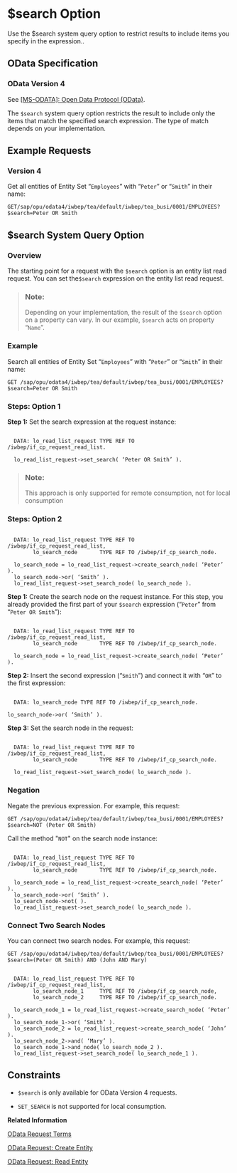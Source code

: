 <!-- loioa9459ec8a4674e1c9ef6c0370fc8de0d -->

# $search Option

Use the $search system query option to restrict results to include items you specify in the expression..



<a name="loioa9459ec8a4674e1c9ef6c0370fc8de0d__section_qcc_w4v_5tb"/>

## OData Specification



### OData Version 4

See [\[MS-ODATA\]: Open Data Protocol \(OData\)](https://docs.microsoft.com/en-us/openspecs/windows_protocols/ms-odata).

The `$search` system query option restricts the result to include only the items that match the specified search expression. The type of match depends on your implementation.



<a name="loioa9459ec8a4674e1c9ef6c0370fc8de0d__section_oty_fpv_5tb"/>

## Example Requests



### Version 4

Get all entities of Entity Set “`Employees`” with “`Peter`” or “`Smith`” in their name:

```
GET/sap/opu/odata4/iwbep/tea/default/iwbep/tea_busi/0001/EMPLOYEES?$search=Peter OR Smith
```



<a name="loioa9459ec8a4674e1c9ef6c0370fc8de0d__section_o5r_lpv_5tb"/>

## $search System Query Option



### Overview

The starting point for a request with the `$search` option is an entity list read request. You can set the`$search` expression on the entity list read request.

> ### Note:  
> Depending on your implementation, the result of the `$search` option on a property can vary. In our example, `$search` acts on property “`Name`”.



### Example

Search all entities of Entity Set “`Employees`” with “`Peter`” or “`Smith`” in their name:

```
GET /sap/opu/odata4/iwbep/tea/default/iwbep/tea_busi/0001/EMPLOYEES?$search=Peter OR Smith 
```



### Steps: Option 1

**Step 1:** Set the search expression at the request instance:

```

  DATA: lo_read_list_request TYPE REF TO /iwbep/if_cp_request_read_list.

  lo_read_list_request->set_search( ‘Peter OR Smith’ ).
```

> ### Note:  
> This approach is only supported for remote consumption, not for local consumption



### Steps: Option 2

```

  DATA: lo_read_list_request TYPE REF TO /iwbep/if_cp_request_read_list,
        lo_search_node       TYPE REF TO /iwbep/if_cp_search_node.

  lo_search_node = lo_read_list_request->create_search_node( ‘Peter’ ).
  lo_search_node->or( ‘Smith’ ).
  lo_read_list_request->set_search_node( lo_search_node ).
```

**Step 1:** Create the search node on the request instance. For this step, you already provided the first part of your `$search` expression \(“`Peter`” from “`Peter OR Smith`”\):

```

  DATA: lo_read_list_request TYPE REF TO /iwbep/if_cp_request_read_list,
        lo_search_node       TYPE REF TO /iwbep/if_cp_search_node.

  lo_search_node = lo_read_list_request->create_search_node( ‘Peter’ ).
```

**Step 2:** Insert the second expression \(“`Smith`”\) and connect it with “`OR`” to the first expression:

```

  DATA: lo_search_node TYPE REF TO /iwbep/if_cp_search_node.

lo_search_node->or( ‘Smith’ ).
```

**Step 3:** Set the search node in the request:

```

  DATA: lo_read_list_request TYPE REF TO /iwbep/if_cp_request_read_list,
        lo_search_node       TYPE REF TO /iwbep/if_cp_search_node.

  lo_read_list_request->set_search_node( lo_search_node ).
```



### Negation

Negate the previous expression. For example, this request:

```
GET /sap/opu/odata4/iwbep/tea/default/iwbep/tea_busi/0001/EMPLOYEES?$search=NOT (Peter OR Smith)
```

Call the method "`NOT`" on the search node instance:

```

  DATA: lo_read_list_request TYPE REF TO /iwbep/if_cp_request_read_list,
        lo_search_node       TYPE REF TO /iwbep/if_cp_search_node.

  lo_search_node = lo_read_list_request->create_search_node( ‘Peter’ ).
  lo_search_node->or( ‘Smith’ ).
  lo_search_node->not( ).
  lo_read_list_request->set_search_node( lo_search_node ).
```



### Connect Two Search Nodes

You can connect two search nodes. For example, this request:

```
GET /sap/opu/odata4/iwbep/tea/default/iwbep/tea_busi/0001/EMPLOYEES?$search=(Peter OR Smith) AND (John AND Mary)
```

```

  DATA: lo_read_list_request TYPE REF TO /iwbep/if_cp_request_read_list,
        lo_search_node_1     TYPE REF TO /iwbep/if_cp_search_node,
        lo_search_node_2     TYPE REF TO /iwbep/if_cp_search_node.

  lo_search_node_1 = lo_read_list_request->create_search_node( ‘Peter’ ).
  lo_search_node_1->or( ‘Smith’ ).
  lo_search_node_2 = lo_read_list_request->create_search_node( ‘John’ ).
  lo_search_node_2->and( ‘Mary’ ).
  lo_search_node_1->and_node( lo_search_node_2 ).
  lo_read_list_request->set_search_node( lo_search_node_1 ).
```



<a name="loioa9459ec8a4674e1c9ef6c0370fc8de0d__section_skp_jsv_5tb"/>

## Constraints

-   `$search` is only available for OData Version 4 requests.

-   `SET_SEARCH` is not supported for local consumption.


**Related Information**  


[OData Request Terms](odata-request-terms-a3b0e95.md "An overview of some OData Request terminology.")

[OData Request: Create Entity](odata-request-create-entity-56be82d.md "Create an entity in the Client Proxy instance with insert entity request.")

[OData Request: Read Entity](odata-request-read-entity-9d7dde4.md "To create an OData request to read an entity in the Client Proxy instance.")

